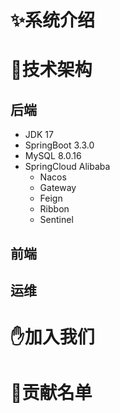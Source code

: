 # ✨系统介绍

# 🚀技术架构
## 后端
- JDK 17
- SpringBoot 3.3.0
- MySQL 8.0.16
- SpringCloud Alibaba
  - Nacos
  - Gateway
  - Feign
  - Ribbon
  - Sentinel

## 前端
## 运维

# ✋加入我们

# 🎉贡献名单

